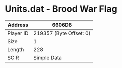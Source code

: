 
#  Units.dat - Brood War Flag
Address   | 6606D8
----------|-------------
Player ID | 219357 (Byte Offset: 0)
Size 	  | 1
Length 	  | 228
SC:R      | Simple Data


